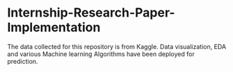 # Internship-Research-Paper-Implementation
The data collected for this repository is from Kaggle. Data visualization, EDA and various Machine learning Algorithms have been deployed for prediction.
